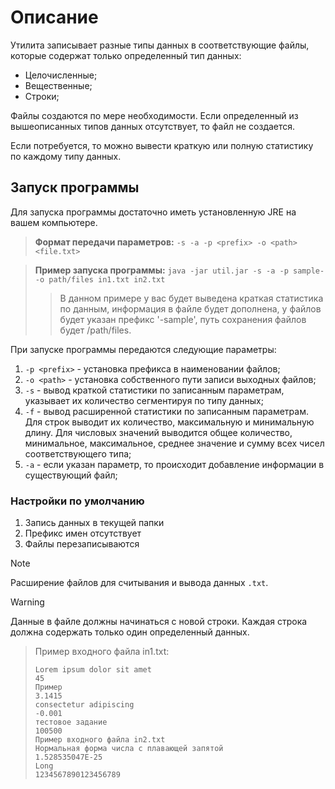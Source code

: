 # Описание
Утилита записывает разные типы данных в соответствующие файлы, которые содержат только определенный тип данных: 
* Целочисленные;
* Вещественные;
* Строки;

Файлы создаются по мере необходимости. Если определенный из вышеописанных типов данных отсутствует, то файл не создается.

Если потребуется, то можно вывести краткую или полную статистику по каждому типу данных.

## Запуск программы

Для запуска программы достаточно иметь установленную JRE на вашем компьютере.

>**Формат передачи параметров:** `-s -a -p <prefix> -o <path> <file.txt>`

>**Пример запуска программы:** `java -jar util.jar -s -a -p sample- -o path/files in1.txt in2.txt`
> > В данном примере у вас будет выведена краткая статистика по данным, информация в файле будет дополнена, у файлов будет указан префикс '-sample', путь сохранения файлов будет /path/files. 

При запуске программы передаются следующие параметры:
1. `-p <prefix>` - установка префикса в наименовании файлов;
2. `-o <path>` - установка собственного пути записи выходных файлов;
3. `-s` - вывод краткой статистики по записанным параметрам, указывает их количество сегментируя по типу данных;
4. `-f` - вывод расширенной статистики по записанным параметрам. Для строк выводит их количество, максимальную и минимальную длину. Для числовых значений выводится общее количество, минимальное, максимальное, среднее значение и сумму всех чисел соответствующего типа;
5. `-a` - если указан параметр, то происходит добавление информации в существующий файл;

### Настройки по умолчанию
1. Запись данных в текущей папки
2. Префикс имен отсутствует
3. Файлы перезаписываются

>[!NOTE]
>Расширение файлов для считывания и вывода данных `.txt`. 

>[!WARNING]
>Данные в файле должны начинаться с новой строки. Каждая строка должна содержать только один определенный данных. 
>
>>Пример входного файла in1.txt:
>>
>>```
>>Lorem ipsum dolor sit amet
>>45
>>Пример
>>3.1415
>>consectetur adipiscing
>>-0.001
>>тестовое задание
>>100500
>>Пример входного файла in2.txt
>>Нормальная форма числа с плавающей запятой 
>>1.528535047E-25
>>Long
>>1234567890123456789
>>```





